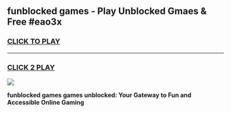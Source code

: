 
## funblocked games - Play Unblocked Gmaes & Free #eao3x
<h3>
<a href="https://news.freeplayer.one?title=funblocked_games&ref=03M">CLICK TO PLAY</a></h3>
<hr>

<h3>
<a href="https://news.freeplayer.one?title=funblocked_games&ref=03M">CLICK 2 PLAY</a>
  
</h3>

<a href="https://news.freeplayer.one?title=funblocked_games&ref=03M"><img src="https://clearcache.store/games.png"></a>


**funblocked games games unblocked: Your Gateway to Fun and Accessible Online Gaming**
